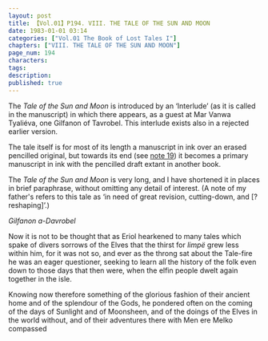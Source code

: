 ```yaml
---
layout: post
title: 【Vol.01】P194. VIII. THE TALE OF THE SUN AND MOON
date: 1983-01-01 03:14
categories: ["Vol.01 The Book of Lost Tales I"]
chapters: ["VIII. THE TALE OF THE SUN AND MOON"]
page_num: 194
characters: 
tags: 
description: 
published: true
---
```


The <I>Tale of the Sun and Moon </I>is introduced by an ‘Interlude’ (as it is called in the manuscript) in which there appears, as a guest at Mar Vanwa Tyaliéva, one Gilfanon of Tavrobel. This interlude exists also in a rejected earlier version.

The tale itself is for most of its length a manuscript in ink over an erased pencilled original, but towards its end (see [note 19]({{site.baseurl}}/vol01-p220)) it becomes a primary manuscript in ink with the pencilled draft extant in another book.

The <I>Tale of the Sun and Moon </I>is very long, and I have shortened it in places in brief paraphrase, without omitting any detail of interest. (A note of my father's refers to this tale as ‘in need of great revision, cutting-down, and [?reshaping]’.)

<I>Gilfanon a-Davrobel</I>

Now it is not to be thought that as Eriol hearkened to many tales which spake of divers sorrows of the Elves that the thirst for <I>limpë </I>grew less within him, for it was not so, and ever as the throng sat about the Tale-fire he was an eager questioner, seeking to learn all the history of the folk even down to those days that then were, when the elfin people dwelt again together in the isle.

Knowing now therefore something of the glorious fashion of their ancient home and of the splendour of the Gods, he pondered often on the coming of the days of Sunlight and of Moonsheen, and of the doings of the Elves in the world without, and of their adventures there with Men ere Melko compassed


